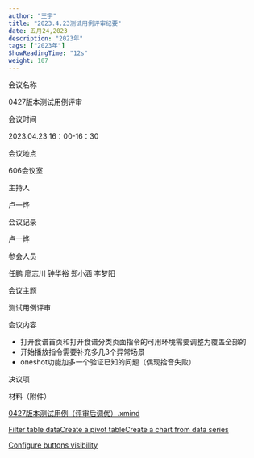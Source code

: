 ```yaml
---
author: "王宇"
title: "2023.4.23测试用例评审纪要"
date: 五月24,2023
description: "2023年"
tags: ["2023年"]
ShowReadingTime: "12s"
weight: 107
---
```

会议名称

0427版本测试用例评审

会议时间

2023.04.23 16：00-16：30

会议地点

606会议室

主持人

卢一烨

会议记录

卢一烨

参会人员

任鹏 廖志川 钟华裕 郑小涵 李梦阳

会议主题

测试用例评审

会议内容

*   打开食谱首页和打开食谱分类页面指令的可用环境需要调整为覆盖全部的
*   开始播放指令需要补充多几3个异常场景
*   oneshot功能加多一个验证已知的问题（偶现拾音失败）

决议项

  

  

材料（附件）

[0427版本测试用例（评审后调优）.xmind](/download/attachments/101813691/0427%E7%89%88%E6%9C%AC%E6%B5%8B%E8%AF%95%E7%94%A8%E4%BE%8B%EF%BC%88%E8%AF%84%E5%AE%A1%E5%90%8E%E8%B0%83%E4%BC%98%EF%BC%89.xmind?version=1&modificationDate=1682240093716&api=v2)

[Filter table data](#)[Create a pivot table](#)[Create a chart from data series](#)

[Configure buttons visibility](/users/tfac-settings.action)